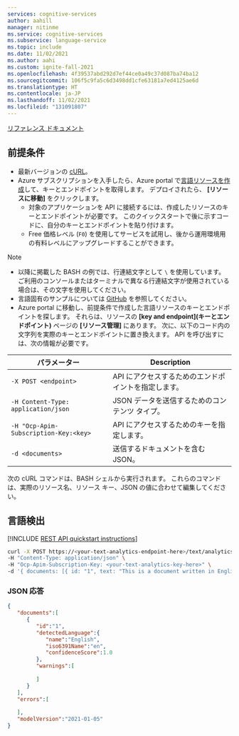 ```yaml
---
services: cognitive-services
author: aahill
manager: nitinme
ms.service: cognitive-services
ms.subservice: language-service
ms.topic: include
ms.date: 11/02/2021
ms.author: aahi
ms.custom: ignite-fall-2021
ms.openlocfilehash: 4f39537abd292d7ef44ce0a49c37d087ba74ba12
ms.sourcegitcommit: 106f5c9fa5c6d3498dd1cfe63181a7ed4125ae6d
ms.translationtype: HT
ms.contentlocale: ja-JP
ms.lasthandoff: 11/02/2021
ms.locfileid: "131091807"
---
```

[リファレンス ドキュメント](https://westus2.dev.cognitive.microsoft.com/docs/services/TextAnalytics-v3-1/)


## <a name="prerequisites"></a>前提条件

* 最新バージョンの [cURL](https://curl.haxx.se/)。
* Azure サブスクリプションを入手したら、Azure portal で<a href="https://ms.portal.azure.com/#create/Microsoft.CognitiveServicesTextAnalytics"  title="言語リソースを作成する"  target="_blank">言語リソースを作成</a>して、キーとエンドポイントを取得します。 デプロイされたら、 **[リソースに移動]** をクリックします。
    * 対象のアプリケーションを API に接続するには、作成したリソースのキーとエンドポイントが必要です。 このクイックスタートで後に示すコードに、自分のキーとエンドポイントを貼り付けます。
    * Free 価格レベル (`F0`) を使用してサービスを試用し、後から運用環境用の有料レベルにアップグレードすることができます。

> [!NOTE]
> * 以降に掲載した BASH の例では、行連結文字として `\` を使用しています。 ご利用のコンソールまたはターミナルで異なる行連結文字が使用されている場合は、その文字を使用してください。
> * 言語固有のサンプルについては [GitHub](https://github.com/Azure-Samples/cognitive-services-quickstart-code) を参照してください。
> * Azure portal に移動し、前提条件で作成した言語リソースのキーとエンドポイントを探します。 それらは、リソースの **[key and endpoint]\(キーとエンドポイント\)** ページの **[リソース管理]** にあります。 次に、以下のコード内の文字列を実際のキーとエンドポイントに置き換えます。
API を呼び出すには、次の情報が必要です。


|パラメーター  |Description  |
|---------|---------|
|`-X POST <endpoint>`     | API にアクセスするためのエンドポイントを指定します。        |
|`-H Content-Type: application/json`     | JSON データを送信するためのコンテンツ タイプ。          |
|`-H "Ocp-Apim-Subscription-Key:<key>`    | API にアクセスするためのキーを指定します。        |
|`-d <documents>`     | 送信するドキュメントを含む JSON。         |

次の cURL コマンドは、BASH シェルから実行されます。 これらのコマンドは、実際のリソース名、リソース キー、JSON の値に合わせて編集してください。


## <a name="language-detection"></a>言語検出

[!INCLUDE [REST API quickstart instructions](../../../includes/rest-api-instructions.md)]

```bash
curl -X POST https://<your-text-analytics-endpoint-here>/text/analytics/v3.1/languages/ \
-H "Content-Type: application/json" \
-H "Ocp-Apim-Subscription-Key: <your-text-analytics-key-here>" \
-d '{ documents: [{ id: "1", text: "This is a document written in English."}]}'
```

### <a name="json-response"></a>JSON 応答

```json
{
   "documents":[
      {
         "id":"1",
         "detectedLanguage":{
            "name":"English",
            "iso6391Name":"en",
            "confidenceScore":1.0
         },
         "warnings":[
            
         ]
      }
   ],
   "errors":[
      
   ],
   "modelVersion":"2021-01-05"
}
```
